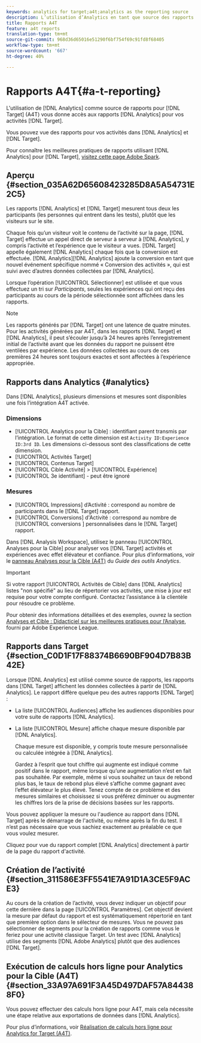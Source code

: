 ```yaml
---
keywords: analytics for target;a4t;analytics as the reporting source
description: L’utilisation d’Analytics en tant que source des rapports pour Target (A4T) vous donne accès aux rapports Analytics pour vos activités Target.
title: Rapports A4T
feature: a4t reports
translation-type: tm+mt
source-git-commit: 968d36d65016e51290f6bf754f69c91fd8f68405
workflow-type: tm+mt
source-wordcount: '667'
ht-degree: 40%

---
```



# Rapports A4T{#a-t-reporting}

L&#39;utilisation de [!DNL Analytics] comme source de rapports pour [!DNL Target] (A4T) vous donne accès aux rapports [!DNL Analytics] pour vos activités [!DNL Target].

Vous pouvez vue des rapports pour vos activités dans [!DNL Analytics] et [!DNL Target].

Pour connaître les meilleures pratiques de rapports utilisant [!DNL Analytics] pour [!DNL Target], [visitez cette page Adobe Spark](https://spark.adobe.com/page/Lo3Spm4oBOvwF/).

## Aperçu {#section_035A62D65608423285D8A5A54731E2C5}

Les rapports [!DNL Analytics] et [!DNL Target] mesurent tous deux les participants (les personnes qui entrent dans les tests), plutôt que les visiteurs sur le site.

Chaque fois qu’un visiteur voit le contenu de l’activité sur la page, [!DNL Target] effectue un appel direct de serveur à serveur à [!DNL Analytics], y compris l’activité et l’expérience que le visiteur a vues. [!DNL Target] appelle également  [!DNL Analytics] chaque fois que la conversion est effectuée. [!DNL Analytics][!DNL Analytics] ajoute la conversion en tant que nouvel événement spécifique nommé « Conversion des activités », qui est suivi avec d’autres données collectées par [!DNL Analytics].

Lorsque l’opération [!UICONTROL Sélectionner] est utilisée et que vous effectuez un tri sur *Participants*, seules les expériences qui ont reçu des participants au cours de la période sélectionnée sont affichées dans les rapports.

>[!NOTE]
>
>Les rapports générés par [!DNL Target] ont une latence de quatre minutes. Pour les activités générées par A4T, dans les rapports [!DNL Target] et [!DNL Analytics], il peut s’écouler jusqu’à 24 heures après l’enregistrement initial de l’activité avant que les données du rapport ne puissent être ventilées par expérience. Les données collectées au cours de ces premières 24 heures sont toujours exactes et sont affectées à l’expérience appropriée.

## Rapports dans Analytics {#analytics}

Dans [!DNL Analytics], plusieurs dimensions et mesures sont disponibles une fois l’intégration A4T activée.

### Dimensions

* [!UICONTROL Analytics pour la Cible]  : identifiant parent transmis par l’intégration. Le format de cette dimension est `Activity ID:Experience ID:3rd ID`. Les dimensions ci-dessous sont des classifications de cette dimension.
* [!UICONTROL Activités Target]
* [!UICONTROL Contenus Target]
* [!UICONTROL Cible Activité] >  [!UICONTROL Expérience]
* [!UICONTROL 3e identifiant]  - peut être ignoré

### Mesures

* [!UICONTROL Impressions]  d’Activité : correspond au nombre de   participants dans le  [!DNL Target] rapport.
* [!UICONTROL Conversions]  d&#39;Activité : correspond au nombre de  [!UICONTROL conversions ] personnalisées dans le  [!DNL Target] rapport.

Dans [!DNL Analysis Workspace], utilisez le panneau [!UICONTROL Analyses pour la Cible] pour analyser vos [!DNL Target] activités et expériences avec effet élévateur et confiance. Pour plus d’informations, voir le [panneau Analyses pour la Cible (A4T)](https://experienceleague.adobe.com/docs/analytics/analyze/analysis-workspace/panels/a4t-panel.html) du *Guide des outils Analytics*.

>[!IMPORTANT]
>
>Si votre rapport [!UICONTROL Activités de Cible] dans [!DNL Analytics] listes &quot;non spécifié&quot; au lieu de répertorier vos activités, une mise à jour est requise pour votre compte configuré. Contactez l’assistance à la clientèle pour résoudre ce problème.

Pour obtenir des informations détaillées et des exemples, ouvrez la section [Analyses et Cible : Didacticiel sur les meilleures pratiques pour l’Analyse](https://spark.adobe.com/page/Lo3Spm4oBOvwF/), fourni par Adobe Experience League.

## Rapports dans Target  {#section_C0D1F17F88374B6690BF904D7B83B42E}

Lorsque [!DNL Analytics] est utilisé comme source de rapports, les rapports dans [!DNL Target] affichent les données collectées à partir de [!DNL Analytics]. Le rapport diffère quelque peu des autres rapports [!DNL Target] :

* La liste [!UICONTROL Audiences] affiche les audiences disponibles pour votre suite de rapports [!DNL Analytics].
* La liste [!UICONTROL Mesure] affiche chaque mesure disponible par [!DNL Analytics].

   Chaque mesure est disponible, y compris toute mesure personnalisée ou calculée intégrée à [!DNL Analytics].

   Gardez à l’esprit que tout chiffre qui augmente est indiqué comme positif dans le rapport, même lorsque qu’une augmentation n’est en fait pas souhaitée. Par exemple, même si vous souhaitez un taux de rebond plus bas, le taux de rebond plus élevé s’affiche comme gagnant avec l’effet élévateur le plus élevé. Tenez compte de ce problème et des mesures similaires et choisissez si vous préférez diminuer ou augmenter les chiffres lors de la prise de décisions basées sur les rapports.

Vous pouvez appliquer la mesure ou l&#39;audience au rapport dans [!DNL Target] après le démarrage de l&#39;activité, ou même après la fin du test. Il n’est pas nécessaire que vous sachiez exactement au préalable ce que vous voulez mesurer.

Cliquez pour vue du rapport complet [!DNL Analytics] directement à partir de la page du rapport d&#39;activité.

## Création de l’activité {#section_311586E3FF5541E7A91D1A3CE5F9ACE3}

Au cours de la création de l’activité, vous devez indiquer un objectif pour cette dernière dans la page [!UICONTROL Paramètres]. Cet objectif devient la mesure par défaut du rapport et est systématiquement répertorié en tant que première option dans le sélecteur de mesures. Vous ne pouvez pas sélectionner de segments pour la création de rapports comme vous le feriez pour une activité classique Target. Un test avec [!DNL Analytics] utilise des segments [!DNL Adobe Analytics] plutôt que des audiences [!DNL Target].

## Exécution de calculs hors ligne pour Analytics pour la Cible (A4T) {#section_33A97A691F3A45D497DAF57A844388F0}

Vous pouvez effectuer des calculs hors ligne pour A4T, mais cela nécessite une étape relative aux exportations de données dans [!DNL Analytics].

Pour plus d’informations, voir [Réalisation de calculs hors ligne pour Analytics for Target (A4T)](/help/c-reports/conversion-rate.md#concept_0D0002A1EBDF420E9C50E2A46F36629B).
